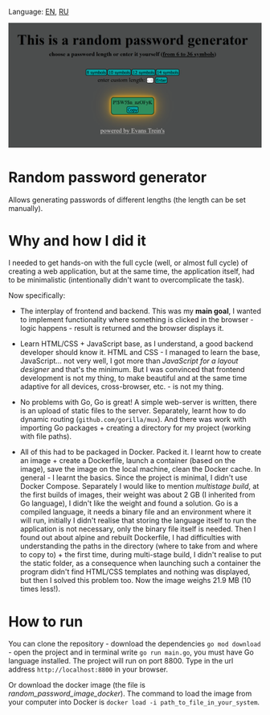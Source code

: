 Language: [EN](https://github.com/EvansTrein/generate-random-password-go/blob/main/README.md), [RU](https://github.com/EvansTrein/generate-random-password-go/blob/main/README_RU.md)

![](screenshot.png)

# Random password generator
Allows generating passwords of different lengths (the length can be set manually).

# Why and how I did it
I needed to get hands-on with the full cycle (well, or almost full cycle) of creating a web application, but at the same time, the application itself, had to be minimalistic (intentionally didn't want to overcomplicate the task). 

Now specifically:

* The interplay of frontend and backend. This was my **main goal**, I wanted to implement functionality where something is clicked in the browser - logic happens - result is returned and the browser displays it. 

* Learn HTML/CSS + JavaScript base, as I understand, a good backend developer should know it. HTML and CSS - I managed to learn the base, JavaScript... not very well, I got more than *JavaScript for a layout designer* and that's the minimum. But I was convinced that frontend development is not my thing, to make beautiful and at the same time adaptive for all devices, cross-browser, etc. - is not my thing. 

* No problems with Go, Go is great! A simple web-server is written, there is an upload of static files to the server. Separately, learnt how to do dynamic routing (`github.com/gorilla/mux`). And there was work with importing Go packages + creating a directory for my project (working with file paths).

* All of this had to be packaged in Docker. Packed it. I learnt how to create an image + create a Dockerfile, launch a container (based on the image), save the image on the local machine, clean the Docker cache. In general - I learnt the basics. Since the project is minimal, I didn't use Docker Compose. Separately I would like to mention *multistage build*, at the first builds of images, their weight was about 2 GB (I inherited from Go language), I didn't like the weight and found a solution. Go is a compiled language, it needs a binary file and an environment where it will run, initially I didn't realise that storing the language itself to run the application is not necessary, only the binary file itself is needed. Then I found out about alpine and rebuilt Dockerfile, I had difficulties with understanding the paths in the directory (where to take from and where to copy to) + the first time, during multi-stage build, I didn't realise to put the static folder, as a consequence when launching such a container the program didn't find HTML/CSS templates and nothing was displayed, but then I solved this problem too. Now the image weighs 21.9 MB (10 times less!). 

# How to run
You can clone the repository - download the dependencies `go mod download` - open the project and in terminal write `go run main.go`, you must have Go language installed. The project will run on port 8800. Type in the url address `http://localhost:8800` in your browser.

Or download the docker image (the file is *random_password_image_docker*). The command to load the image from your computer into Docker is `docker load -i path_to_file_in_your_system`. 
